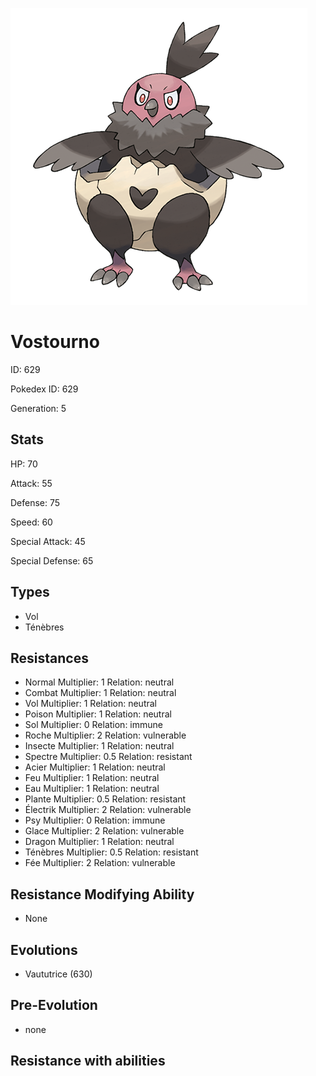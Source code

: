 ![](https://raw.githubusercontent.com/PokeAPI/sprites/master/sprites/pokemon/other/official-artwork/629.png)

# Vostourno
ID: 629

Pokedex ID: 629

Generation: 5

## Stats

HP: 70

Attack: 55

Defense: 75

Speed: 60

Special Attack: 45

Special Defense: 65

## Types

- Vol
- Ténèbres
## Resistances

- Normal Multiplier: 1 Relation: neutral
- Combat Multiplier: 1 Relation: neutral
- Vol Multiplier: 1 Relation: neutral
- Poison Multiplier: 1 Relation: neutral
- Sol Multiplier: 0 Relation: immune
- Roche Multiplier: 2 Relation: vulnerable
- Insecte Multiplier: 1 Relation: neutral
- Spectre Multiplier: 0.5 Relation: resistant
- Acier Multiplier: 1 Relation: neutral
- Feu Multiplier: 1 Relation: neutral
- Eau Multiplier: 1 Relation: neutral
- Plante Multiplier: 0.5 Relation: resistant
- Électrik Multiplier: 2 Relation: vulnerable
- Psy Multiplier: 0 Relation: immune
- Glace Multiplier: 2 Relation: vulnerable
- Dragon Multiplier: 1 Relation: neutral
- Ténèbres Multiplier: 0.5 Relation: resistant
- Fée Multiplier: 2 Relation: vulnerable
## Resistance Modifying Ability

- None

## Evolutions

- Vaututrice (630)
## Pre-Evolution

- none

## Resistance with abilities
